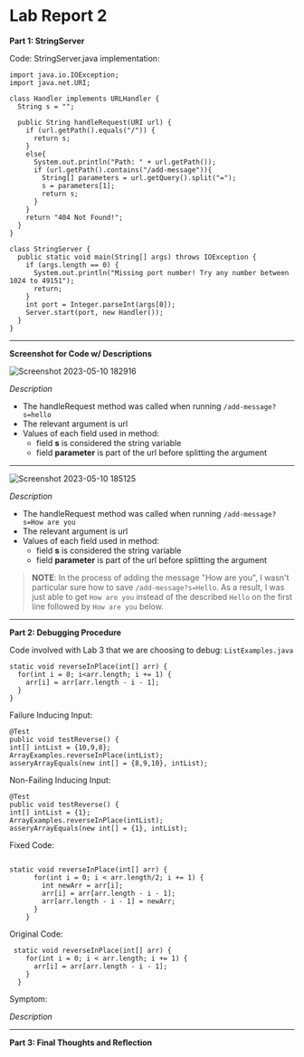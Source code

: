 # Lab Report 2

**Part 1: StringServer**

Code: StringServer.java implementation:

```
import java.io.IOException;
import java.net.URI;

class Handler implements URLHandler {
  String s = "";

  public String handleRequest(URI url) {
    if (url.getPath().equals("/")) {
      return s;
    }
    else{
      System.out.println("Path: " + url.getPath());
      if (url.getPath().contains("/add-message")){
        String[] parameters = url.getQuery().split("=");
        s = parameters[1];
        return s;
      }
    }
    return "404 Not Found!";
  }
}

class StringServer {
  public static void main(String[] args) throws IOException {
    if (args.length == 0) {
      System.out.println("Missing port number! Try any number between 1024 to 49151");
      return;
    }
    int port = Integer.parseInt(args[0]);
    Server.start(port, new Handler());
  }
}
```



---


**Screenshot for Code w/ Descriptions**

![Screenshot 2023-05-10 182916](https://github.com/b1luu/cse15l-lab-reports/assets/120772535/65c2f6a0-b949-4061-ad66-504b8b8cb3ab)

*Description*
* The handleRequest method was called when running `/add-message?s=hello`
* The relevant argument is url
* Values of each field used in method:
  - field **s** is considered the string variable
  - field **parameter** is part of the url before splitting the argument

---

![Screenshot 2023-05-10 185125](https://github.com/b1luu/cse15l-lab-reports/assets/120772535/bdd0c673-0742-45ec-994a-d64a9730803d)

*Description*
* The handleRequest method was called when running `/add-message?s=How are you`
* The relevant argument is url
* Values of each field used in method:
  - field **s** is considered the string variable
  - field **parameter** is part of the url before splitting the argument

>**NOTE**: In the process of adding the message "How are you", I wasn't particular sure how to save `/add-message?s=Hello`. As a result, I was just able to get `How are you` instead of the described `Hello` on the first line followed by `How are you` below. 

---

**Part 2: Debugging Procedure**

Code involved with Lab 3 that we are choosing to debug: `ListExamples.java`

```
static void reverseInPlace(int[] arr) {
  for(int i = 0; i<arr.length; i += 1) {
    arr[i] = arr[arr.length - i - 1];
  }
}
```

Failure Inducing Input:

```
@Test
public void testReverse() {
int[] intList = {10,9,8};
ArrayExamples.reverseInPlace(intList);
asseryArrayEquals(new int[] = {8,9,10}, intList);

```

Non-Failing Inducing Input:

```
@Test
public void testReverse() {
int[] intList = {1};
ArrayExamples.reverseInPlace(intList);
asseryArrayEquals(new int[] = {1}, intList);

```


Fixed Code:

```

static void reverseInPlace(int[] arr) {
      for(int i = 0; i < arr.length/2; i += 1) {
        int newArr = arr[i];
        arr[i] = arr[arr.length - i - 1];
        arr[arr.length - i - 1] = newArr;
      }
    }

```

Original Code:

```
 static void reverseInPlace(int[] arr) {
    for(int i = 0; i < arr.length; i += 1) {
      arr[i] = arr[arr.length - i - 1];
    }
  }
```

Symptom:


*Description*


---



**Part 3: Final Thoughts and Reflection**
